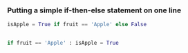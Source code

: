 ### Putting a simple if-then-else statement on one line

```python
isApple = True if fruit == 'Apple' else False


if fruit == 'Apple' : isApple = True
```
